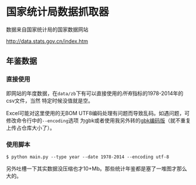 # 国家统计局数据抓取器

数据来自国家统计局的国家数据网站

http://data.stats.gov.cn/index.htm

## 年鉴数据

### 直接使用

即网站的年度数据，在`data/zb`下有可以直接使用的*所有*指标的1978-2014年的csv文件，当然
特定时候没值就是空。

Excel可能对这里使用的无BOM UTF8编码处理有问题而导致乱码。如遇问题，可修改命令行中的`--encoding`选项
为gbk或者使用我另外转的<a href="http://pan.baidu.com/s/1boRIfCz">gbk编码版</a>（就不重复上传占仓库大小了）。


### 使用脚本

```shell
$ python main.py --type year --date 1978-2014 --encoding utf-8
```

另外吐槽一下其实数据没压缩也才10+Mb。那些统计年鉴都是塞了一堆图才那么大的。